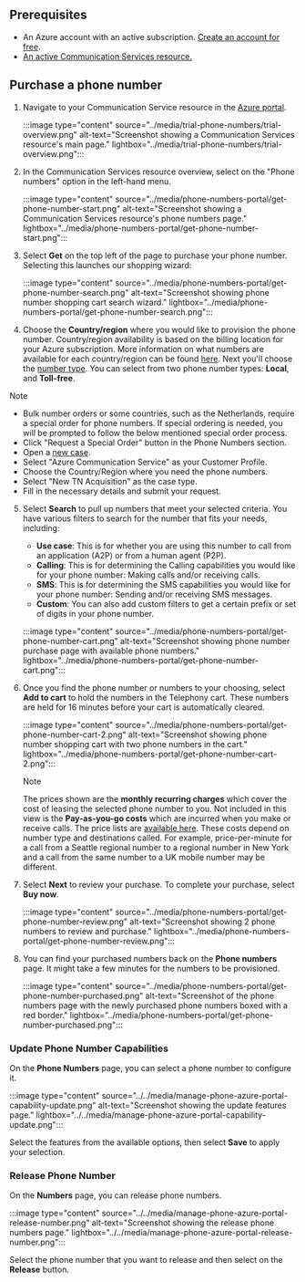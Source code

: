 ## Prerequisites

- An Azure account with an active subscription. [Create an account for free](https://azure.microsoft.com/free/?WT.mc_id=A261C142F).
- [An active Communication Services resource.](../../create-communication-resource.md)

## Purchase a phone number

1. Navigate to your Communication Service resource in the [Azure portal](https://portal.azure.com).
 
   :::image type="content" source="../media/trial-phone-numbers/trial-overview.png" alt-text="Screenshot showing a Communication Services resource's main page." lightbox="../media/trial-phone-numbers/trial-overview.png":::

2. In the Communication Services resource overview, select on the "Phone numbers" option in the left-hand menu. 

   :::image type="content" source="../media/phone-numbers-portal/get-phone-number-start.png" alt-text="Screenshot showing a Communication Services resource's phone numbers page." lightbox="../media/phone-numbers-portal/get-phone-number-start.png":::

3. Select **Get** on the top left of the page to purchase your phone number. Selecting this launches our shopping wizard:

   :::image type="content" source="../media/phone-numbers-portal/get-phone-number-search.png" alt-text="Screenshot showing phone number shopping cart search wizard." lightbox="../media/phone-numbers-portal/get-phone-number-search.png":::

4. Choose the **Country/region** where you would like to provision the phone number. Country/region availability is based on the billing location for your Azure subscription. More information on what numbers are available for each country/region can be found [here](../../../concepts/numbers/sub-eligibility-number-capability.md). Next you'll choose the [number type](../../../concepts/telephony/plan-solution.md#phone-number-types-in-azure-communication-services). You can select from two phone number types: **Local**, and **Toll-free**.

> [!NOTE]
> - Bulk number orders or some countries, such as the Netherlands, require a special order for phone numbers. If special ordering is needed, you will be prompted to follow the below mentioned special order process.
> - Click "Request a Special Order" button in the Phone Numbers section.
> - Open a [new case](https://aka.ms/ContactTNS).
> - Select "Azure Communication Service" as your Customer Profile.
> - Choose the Country/Region where you need the phone numbers.
> - Select "New TN Acquisition" as the case type.
> - Fill in the necessary details and submit your request.

5. Select **Search** to pull up numbers that meet your selected criteria. You have various filters to search for the number that fits your needs, including:

   - **Use case**: This is for whether you are using this number to call from an application (A2P) or from a human agent (P2P).
   - **Calling**: This is for determining the Calling capabilities you would like for your phone number: Making calls and/or receiving calls. 
   - **SMS**: This is for determining the SMS capabilities you would like for your phone number: Sending and/or receiving SMS messages.
   - **Custom**: You can also add custom filters to get a certain prefix or set of digits in your phone number.

   :::image type="content" source="../media/phone-numbers-portal/get-phone-number-cart.png" alt-text="Screenshot showing phone number purchase page with available phone numbers." lightbox="../media/phone-numbers-portal/get-phone-number-cart.png":::

6. Once you find the phone number or numbers to your choosing, select **Add to cart** to hold the numbers in the Telephony cart. These numbers are held for 16 minutes before your cart is automatically cleared. 

   :::image type="content" source="../media/phone-numbers-portal/get-phone-number-cart-2.png" alt-text="Screenshot showing phone number shopping cart with two phone numbers in the cart." lightbox="../media/phone-numbers-portal/get-phone-number-cart-2.png":::

   > [!NOTE]
   > The prices shown are the **monthly recurring charges** which cover the cost of leasing the selected phone number to you. Not included in this view is the **Pay-as-you-go costs** which are incurred when you make or receive calls. The price lists are [available here](../../../concepts/pricing.md). These costs depend on number type and destinations called. For example, price-per-minute for a call from a Seattle regional number to a regional number in New York and a call from the same number to a UK mobile number may be different.

7. Select **Next** to review your purchase. To complete your purchase, select **Buy now**.

   :::image type="content" source="../media/phone-numbers-portal/get-phone-number-review.png" alt-text="Screenshot showing 2 phone numbers to review and purchase." lightbox="../media/phone-numbers-portal/get-phone-number-review.png":::

8. You can find your purchased numbers back on the **Phone numbers** page. It might take a few minutes for the numbers to be provisioned. 

   :::image type="content" source="../media/phone-numbers-portal/get-phone-number-purchased.png" alt-text="Screenshot of the phone numbers page with the newly purchased phone numbers boxed with a red border." lightbox="../media/phone-numbers-portal/get-phone-number-purchased.png":::


### Update Phone Number Capabilities

On the **Phone Numbers** page, you can select a phone number to configure it.

:::image type="content" source="../../media/manage-phone-azure-portal-capability-update.png" alt-text="Screenshot showing the update features page." lightbox="../../media/manage-phone-azure-portal-capability-update.png":::

Select the features from the available options, then select **Save** to apply your selection.

### Release Phone Number

On the **Numbers** page, you can release phone numbers.

:::image type="content" source="../../media/manage-phone-azure-portal-release-number.png" alt-text="Screenshot showing the release phone numbers page." lightbox="../../media/manage-phone-azure-portal-release-number.png":::

Select the phone number that you want to release and then select on the **Release** button.
